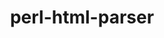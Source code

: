 ---
title: "perl-html-parser"
layout: cache
categories: [package, v0.20.3]
meta: {"versions": ["3.72"], "compilers": ["gcc@=7.3.1"], "oss": ["amzn2"], "platforms": ["linux"], "targets": ["aarch64", "neoverse_n1", "x86_64_v3"], "stacks": ["aws-ahug", "aws-ahug-aarch64", "root"], "num_specs": 3, "num_specs_by_stack": {"aws-ahug-aarch64": 2, "root": 3, "aws-ahug": 1}}
spec_details: [{"hash": "6wkbgekesosflm72g32uyejhtlindhyp", "compiler": "gcc@=7.3.1", "versions": ["3.72"], "os": "amzn2", "platform": "linux", "target": "aarch64", "variants": ["build_system=perl"], "stacks": ["aws-ahug-aarch64", "root"], "size": "-", "tarball": "https://binaries.spack.io/v0.20.3/build_cache/linux-amzn2-aarch64/gcc-7.3.1/perl-html-parser-3.72/linux-amzn2-aarch64-gcc-7.3.1-perl-html-parser-3.72-6wkbgekesosflm72g32uyejhtlindhyp.spack"}, {"hash": "c4redzcexternuca5p4vdvgpom4irxhe", "compiler": "gcc@=7.3.1", "versions": ["3.72"], "os": "amzn2", "platform": "linux", "target": "neoverse_n1", "variants": ["build_system=perl"], "stacks": ["aws-ahug-aarch64", "root"], "size": "-", "tarball": "https://binaries.spack.io/v0.20.3/build_cache/linux-amzn2-neoverse_n1/gcc-7.3.1/perl-html-parser-3.72/linux-amzn2-neoverse_n1-gcc-7.3.1-perl-html-parser-3.72-c4redzcexternuca5p4vdvgpom4irxhe.spack"}, {"hash": "2vbzixeeczpen6ulntdzv3752b3rzknr", "compiler": "gcc@=7.3.1", "versions": ["3.72"], "os": "amzn2", "platform": "linux", "target": "x86_64_v3", "variants": ["build_system=perl"], "stacks": ["aws-ahug", "root"], "size": "-", "tarball": "https://binaries.spack.io/v0.20.3/build_cache/linux-amzn2-x86_64_v3/gcc-7.3.1/perl-html-parser-3.72/linux-amzn2-x86_64_v3-gcc-7.3.1-perl-html-parser-3.72-2vbzixeeczpen6ulntdzv3752b3rzknr.spack"}]
---